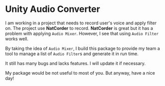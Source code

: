 # Unity Audio Converter

I am working in a project that needs to record user's voice and apply filter on. The project use **NatCorder** to record. **NatCorder** is great but it has a problem with applying `Audio Mixer`. However, I see that using `Audio Filter` works well.

By taking the idea of `Audio Mixer`, I build this package to provide my team a tool to manage a list of `Audio Filter`s and generate it in run time.

It still has many bugs and lacks features. I will update it if necessary.

My package would be not useful to most of you. But anyway, have a nice day!
